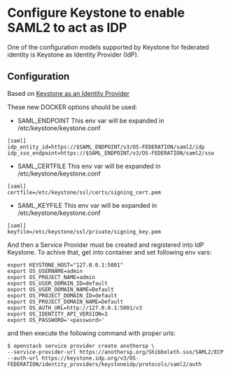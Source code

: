 # Configure Keystone to enable SAML2 to act as IDP

One of the configuration models supported by Keystone for federated identity is  Keystone as Identity Provider (IdP).


## Configuration
Based on [Keystone as an Identity Provider](https://docs.openstack.org/keystone/stein/admin/federation/configure_federation.html#keystone-as-idp)

These new DOCKER options should be used:

- SAML_ENDPOINT
This env var will be expanded in /etc/keystone/keystone.conf

```
[saml]
idp_entity_id=https://$SAML_ENDPOINT/v3/OS-FEDERATION/saml2/idp
idp_sso_endpoint=https://$SAML_ENDPOINT/v3/OS-FEDERATION/saml2/sso
```

- SAML_CERTFILE
This env var will be expanded in /etc/keystone/keystone.conf

```
[saml]
certfile=/etc/keystone/ssl/certs/signing_cert.pem
```

- SAML_KEYFILE
This env var will be expanded in /etc/keystone/keystone.conf

```
[saml]
keyfile=/etc/keystone/ssl/private/signing_key.pem
```

And then a Service Provider must be created and registered into IdP Keystone.
To achive that, get into container and set following env vars:

```
export KEYSTONE_HOST="127.0.0.1:5001"
export OS_USERNAME=admin
export OS_PROJECT_NAME=admin
export OS_USER_DOMAIN_ID=default
export OS_USER_DOMAIN_NAME=Default
export OS_PROJECT_DOMAIN_ID=default
export OS_PROJECT_DOMAIN_NAME=Default
export OS_AUTH_URL=http://127.0.0.1:5001/v3
export OS_IDENTITY_API_VERSION=3
export OS_PASSWORD='<password>'
```

and then execute the following command with proper urls:

```
$ openstack service provider create anothersp \
--service-provider-url https://anothersp.org/Shibboleth.sso/SAML2/ECP
--auth-url https://keystone.idp.org/v3/OS-FEDERATION/identity_providers/keystoneidp/protocols/saml2/auth
```
